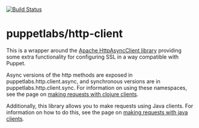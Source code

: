[![Build Status](https://travis-ci.org/puppetlabs/clj-http-client.png?branch=master)](https://travis-ci.org/puppetlabs/clj-http-client)

# puppetlabs/http-client

This is a wrapper around the [Apache HttpAsyncClient
library](http://hc.apache.org/httpcomponents-asyncclient-4.0.x/) providing
some extra functionality for configuring SSL in a way compatible with Puppet.

Async versions of the http methods are exposed in
puppetlabs.http.client.async, and synchronous versions are in
puppetlabs.http.client.sync. For information on using these namespaces, see the page on
[making requests with clojure clients](doc/clojure-client.md).

Additionally, this library allows you to make requests using Java clients. For information
on how to do this, see the page on [making requests with java clients](doc/java-client.md).
